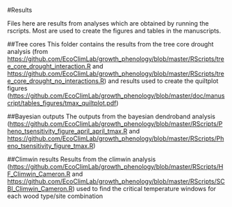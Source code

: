 #Results

Files here are results from analyses which are obtained by running the rscripts. Most are used to create the figures and tables in the manuscripts. 

##Tree cores
This folder contains the results from the tree core drought analysis (from https://github.com/EcoClimLab/growth_phenology/blob/master/RScripts/tree_core_drought_interaction.R and https://github.com/EcoClimLab/growth_phenology/blob/master/RScripts/tree_core_drought_no_interactions.R) and results used to create the quiltplot figures (https://github.com/EcoClimLab/growth_phenology/blob/master/doc/manuscript/tables_figures/tmax_quiltplot.pdf) 

##Bayesian outputs
The outputs from the bayesian dendroband analysis (https://github.com/EcoClimLab/growth_phenology/blob/master/RScripts/Pheno_tsensitivity_figure_april_april_tmax.R and https://github.com/EcoClimLab/growth_phenology/blob/master/RScripts/Pheno_tsensitivity_figure_tmax.R)

##Climwin results 
Results from the climwin analysis (https://github.com/EcoClimLab/growth_phenology/blob/master/RScripts/HF_Climwin_Cameron.R and https://github.com/EcoClimLab/growth_phenology/blob/master/RScripts/SCBI_Climwin_Cameron.R) used to find the critical temperature windows for each wood type/site combination   